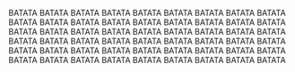 BATATA
BATATA
BATATA
BATATA
BATATA
BATATA
BATATA
BATATA
BATATA
BATATA
BATATA
BATATA
BATATA
BATATA
BATATA
BATATA
BATATA
BATATA
BATATA
BATATA
BATATA
BATATA
BATATA
BATATA
BATATA
BATATA
BATATA
BATATA
BATATA
BATATA
BATATA
BATATA
BATATA
BATATA
BATATA
BATATA
BATATA
BATATA
BATATA
BATATA
BATATA
BATATA
BATATA
BATATA
BATATA
BATATA
BATATA
BATATA
BATATA
BATATA
BATATA
BATATA
BATATA
BATATA

